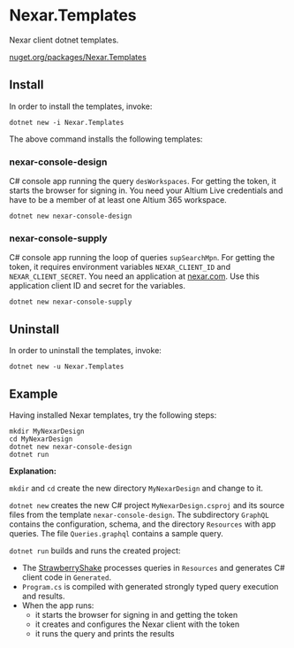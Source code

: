 # Nexar.Templates

[nexar.com]: https://nexar.com/
[StrawberryShake]: https://github.com/ChilliCream/hotchocolate

Nexar client dotnet templates.

[nuget.org/packages/Nexar.Templates](https://www.nuget.org/packages/Nexar.Templates/)

## Install

In order to install the templates, invoke:

```
dotnet new -i Nexar.Templates
```

The above command installs the following templates:

### nexar-console-design

C# console app running the query `desWorkspaces`.
For getting the token, it starts the browser for signing in.
You need your Altium Live credentials and have to be a member of at least one Altium 365 workspace.

    dotnet new nexar-console-design

### nexar-console-supply

C# console app running the loop of queries `supSearchMpn`.
For getting the token, it requires environment variables `NEXAR_CLIENT_ID` and `NEXAR_CLIENT_SECRET`.
You need an application at [nexar.com]. Use this application client ID and secret for the variables.

    dotnet new nexar-console-supply

## Uninstall

In order to uninstall the templates, invoke:

```
dotnet new -u Nexar.Templates
```

## Example

Having installed Nexar templates, try the following steps:

```
mkdir MyNexarDesign
cd MyNexarDesign
dotnet new nexar-console-design
dotnet run
```

**Explanation:**

`mkdir` and `cd` create the new directory `MyNexarDesign` and change to it.

`dotnet new` creates the new C# project `MyNexarDesign.csproj` and its source files from the template `nexar-console-design`.
The subdirectory `GraphQL` contains the configuration, schema, and the directory `Resources` with app queries.
The file `Queries.graphql` contains a sample query.

`dotnet run` builds and runs the created project:

- The [StrawberryShake] processes queries in `Resources` and generates C# client code in `Generated`.
- `Program.cs` is compiled with generated strongly typed query execution and results.
- When the app runs:
    - it starts the browser for signing in and getting the token
    - it creates and configures the Nexar client with the token
    - it runs the query and prints the results
